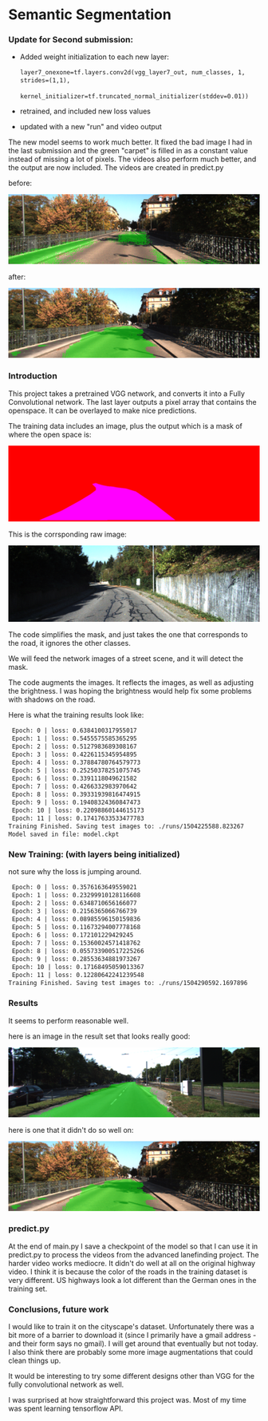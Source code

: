 # Semantic Segmentation

### Update for Second submission:

  * Added weight initialization to each new layer:

      ```
      layer7_onexone=tf.layers.conv2d(vgg_layer7_out, num_classes, 1, strides=(1,1), 
           kernel_initializer=tf.truncated_normal_initializer(stddev=0.01))
      ```

  * retrained, and included new loss values
  * updated with a new "run" and video output 


The new model seems to work much better. It fixed the bad image I had in the last submission and the green "carpet" is filled in as a constant value instead of missing a lot of pixels.  The videos also perform much better, and the output are now included.  The videos are created in predict.py

before:

![bad example](https://github.com/alanswx/CarND-Semantic-Segmentation/blob/master/writeupimages/broken_uu_000097.png)

after:

![fixed example](https://github.com/alanswx/CarND-Semantic-Segmentation/blob/master/runs/1504290592.1697896/uu_000097.png)


### Introduction

This project takes a pretrained VGG network, and converts it into a Fully Convolutional network. The last layer outputs a pixel array that contains the openspace.  It can be overlayed to make nice predictions.

The training data includes an image, plus the output which is a mask of where the open space is:


![roadmask](https://github.com/alanswx/CarND-Semantic-Segmentation/blob/master/writeupimages/uu_road_000097.png)


This is the corrsponding raw image:

![road](https://github.com/alanswx/CarND-Semantic-Segmentation/blob/master/writeupimages/uu_000097.png)

The code simplifies the mask, and just takes the one that corresponds to the road, it ignores the other classes.

We will feed the network images of a street scene, and it will detect the mask.

The code augments the images. It reflects the images, as well as adjusting the brightness. I was hoping the brightness would help fix some problems with shadows on the road.

Here is what the training results look like:
```
 Epoch: 0 | loss: 0.6384100317955017
 Epoch: 1 | loss: 0.5455575585365295
 Epoch: 2 | loss: 0.5127983689308167
 Epoch: 3 | loss: 0.4226115345954895
 Epoch: 4 | loss: 0.37884780764579773
 Epoch: 5 | loss: 0.25250378251075745
 Epoch: 6 | loss: 0.3391118049621582
 Epoch: 7 | loss: 0.4266332983970642
 Epoch: 8 | loss: 0.39331939816474915
 Epoch: 9 | loss: 0.19408324360847473
 Epoch: 10 | loss: 0.22098860144615173
 Epoch: 11 | loss: 0.17417633533477783
Training Finished. Saving test images to: ./runs/1504225588.823267
Model saved in file: model.ckpt
```

### New Training: (with layers being initialized)

not sure why the loss is jumping around.

```
 Epoch: 0 | loss: 0.3576163649559021
 Epoch: 1 | loss: 0.23299910128116608
 Epoch: 2 | loss: 0.6348710656166077
 Epoch: 3 | loss: 0.2156365066766739
 Epoch: 4 | loss: 0.08985596150159836
 Epoch: 5 | loss: 0.11673294007778168
 Epoch: 6 | loss: 0.172101229429245
 Epoch: 7 | loss: 0.15360024571418762
 Epoch: 8 | loss: 0.055733900517225266
 Epoch: 9 | loss: 0.28553634881973267
 Epoch: 10 | loss: 0.17168495059013367
 Epoch: 11 | loss: 0.12280642241239548
Training Finished. Saving test images to: ./runs/1504290592.1697896
```

### Results

It seems to perform reasonable well.

here is an image in the result set that looks really good:

![good example](https://github.com/alanswx/CarND-Semantic-Segmentation/blob/master/runs/1504290592.1697896/um_000000.png)

here is one that it didn't do so well on:

![bad example](https://github.com/alanswx/CarND-Semantic-Segmentation/blob/master/runs/1504290592.1697896/uu_000097.png)

### predict.py

At the end of main.py I save a checkpoint of the model so that I can use it in predict.py to process the videos from the advanced lanefinding project.  The harder video works mediocre.  It didn't do well at all on the original highway video. I think it is because the color of the roads in the training dataset is very different.  US highways look a lot different than the German ones in the training set.


### Conclusions, future work

I would like to train it on the cityscape's dataset. Unfortunately there was a bit more of a barrier to download it (since I primarily have a gmail address - and their form says no gmail). I will get around that eventually but not today.  I also think there are probably some more image augmentations that could clean things up.  

It would be interesting to try some different designs other than VGG for the fully convolutional network as well.

I was surprised at how straightforward this project was.  Most of my time was spent learning tensorflow API.
